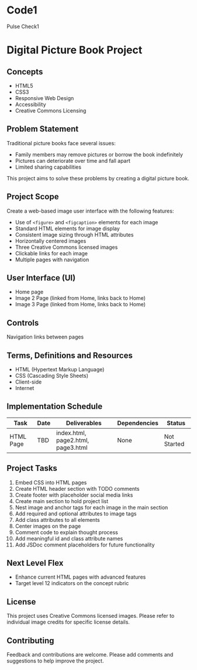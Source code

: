 # Code1
Pulse Check1
# Digital Picture Book Project

## Concepts
- HTML5
- CSS3
- Responsive Web Design
- Accessibility
- Creative Commons Licensing

## Problem Statement
Traditional picture books face several issues:
- Family members may remove pictures or borrow the book indefinitely
- Pictures can deteriorate over time and fall apart
- Limited sharing capabilities

This project aims to solve these problems by creating a digital picture book.

## Project Scope
Create a web-based image user interface with the following features:
- Use of `<figure>` and `<figcaption>` elements for each image
- Standard HTML elements for image display
- Consistent image sizing through HTML attributes
- Horizontally centered images
- Three Creative Commons licensed images
- Clickable links for each image
- Multiple pages with navigation

## User Interface (UI)
- Home page
- Image 2 Page (linked from Home, links back to Home)
- Image 3 Page (linked from Home, links back to Home)

## Controls
Navigation links between pages

## Terms, Definitions and Resources
- HTML (Hypertext Markup Language)
- CSS (Cascading Style Sheets)
- Client-side
- Internet

## Implementation Schedule

| Task | Date | Deliverables | Dependencies | Status |
|------|------|--------------|--------------|--------|
| HTML Page | TBD | index.html, page2.html, page3.html | None | Not Started |

## Project Tasks
1. Embed CSS into HTML pages
2. Create HTML header section with TODO comments
3. Create footer with placeholder social media links
4. Create main section to hold project list
5. Nest image and anchor tags for each image in the main section
6. Add required and optional attributes to image tags
7. Add class attributes to all elements
8. Center images on the page
9. Comment code to explain thought process
10. Add meaningful id and class attribute names
11. Add JSDoc comment placeholders for future functionality

## Next Level Flex
- Enhance current HTML pages with advanced features
- Target level 12 indicators on the concept rubric

## License
This project uses Creative Commons licensed images. Please refer to individual image credits for specific license details.

## Contributing
Feedback and contributions are welcome. Please add comments and suggestions to help improve the project.
